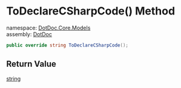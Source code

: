 ﻿# ToDeclareCSharpCode\(\) Method

namespace: [DotDoc\.Core\.Models](../../DotDoc.Core.Models.md)<br />
assembly: [DotDoc](../../../DotDoc.md)



```csharp
public override string ToDeclareCSharpCode();
```

## Return Value

[string](https://docs.microsoft.com/ja-jp/dotnet/api/System.String)




